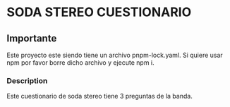 # SODA STEREO CUESTIONARIO

## Importante
  Este proyecto este siendo tiene un archivo pnpm-lock.yaml. Si quiere usar npm por favor borre dicho archivo y ejecute npm i.

### Description
Este cuestionario de soda stereo tiene 3 preguntas de la banda.


  